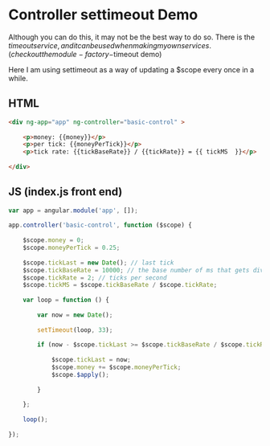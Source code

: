# Controller settimeout Demo

Although you can do this, it may not be the best way to do so. There is the $timeout service, and it can be used when making my own services. (check out the module-factory-$timeout demo)

Here I am using settimeout as a way of updating a $scope every once in a while.

## HTML

```html
<div ng-app="app" ng-controller="basic-control" >
 
    <p>money: {{money}}</p>
    <p>per tick: {{moneyPerTick}}</p>
    <p>tick rate: {{tickBaseRate}} / {{tickRate}} = {{ tickMS  }}</p>
 
</div>
```

## JS (index.js front end)

```js 
var app = angular.module('app', []);
 
app.controller('basic-control', function ($scope) {
 
    $scope.money = 0;
    $scope.moneyPerTick = 0.25;
 
    $scope.tickLast = new Date(); // last tick
    $scope.tickBaseRate = 10000; // the base number of ms that gets divided
    $scope.tickRate = 2; // ticks per second
    $scope.tickMS = $scope.tickBaseRate / $scope.tickRate;
 
    var loop = function () {
 
        var now = new Date();
 
        setTimeout(loop, 33);
 
        if (now - $scope.tickLast >= $scope.tickBaseRate / $scope.tickRate) {
 
            $scope.tickLast = now;
            $scope.money += $scope.moneyPerTick;
            $scope.$apply();
 
        }
 
    };
 
    loop();
 
});
```